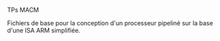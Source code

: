 TPs MACM

Fichiers de base pour la conception d'un processeur pipeliné sur la base d'une ISA ARM simplifiée.
